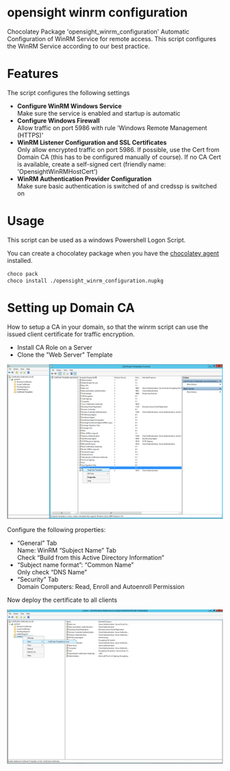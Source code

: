 # opensight winrm configuration
Chocolatey Package 'opensight_winrm_configuration'
Automatic Configuration of WinRM Service for remote access. This script configures the WinRM Service according to our best practice.

# Features
The script configures the following settings
* **Configure WinRM Windows Service**<br>
  Make sure the service is enabled and startup is automatic
* **Configure Windows Firewall**<br>
  Allow traffic on port 5986 with rule 'Windows Remote Management (HTTPS)'
* **WinRM Listener Configuration and SSL Certificates**<br>
  Only allow encrypted traffic on port 5986. If possible, use the Cert from Domain CA (this has to be configured manually of course). If no CA Cert is available, create a self-signed cert (friendly name: 'OpensightWinRMHostCert')
* **WinRM Authentication Provider Configuration**<br>
  Make sure basic authentication is switched of and credssp is switched on

# Usage
This script can be used as a windows Powershell Logon Script.

You can create a chocolatey package when you have the [chocolatey agent](https://chocolatey.org/install) installed.

```
choco pack
choco install ./opensight_winrm_configuration.nupkg
```

# Setting up Domain CA

How to setup a CA in your domain, so that the winrm script can use the issued client certificate for traffic encryption.

* Install CA Role on a Server
* Clone the "Web Server" Template

![clone webserver template](pictures/1.png)

Configure the following properties:

* “General” Tab<br/>
Name: WinRM
“Subject Name” Tab<br />
Check “Build from this Active Directory Information”
* “Subject name format”: “Common Name”<br />
Only check “DNS Name”
* “Security” Tab<br />
Domain Computers: Read, Enroll and Autoenroll Permission

Now deploy the certificate to all clients

![deploy certificate template](pictures/2.png)